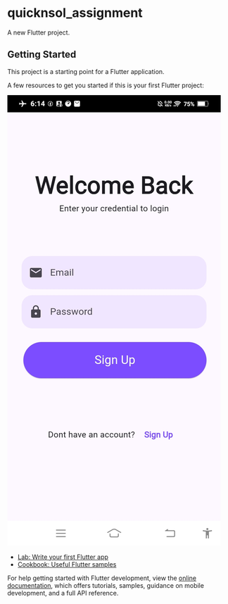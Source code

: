 # quicknsol_assignment

A new Flutter project.

## Getting Started

This project is a starting point for a Flutter application.

A few resources to get you started if this is your first Flutter project:

![alt text](https://github.com/sahil7798/quicknsol_assignment/blob/main/Screenshot_20250421_181405%5B1%5D.jpg?raw=true)

- [Lab: Write your first Flutter app](https://docs.flutter.dev/get-started/codelab)
- [Cookbook: Useful Flutter samples](https://docs.flutter.dev/cookbook)

For help getting started with Flutter development, view the
[online documentation](https://docs.flutter.dev/), which offers tutorials,
samples, guidance on mobile development, and a full API reference.
